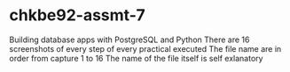 # chkbe92-assmt-7
Building database apps with PostgreSQL and Python
There are 16 screenshots of every step of every practical executed
The file name are in order from capture 1 to 16
The name of the file itself is self exlanatory
